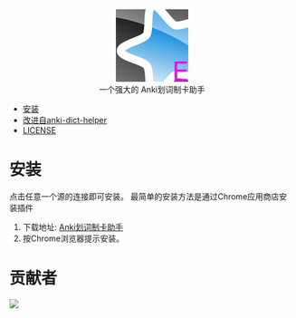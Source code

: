 <div align="center"><img id="Anki-Dict-Helper-Evolved" width="128" alt="Anki-Dict-Helper-Evolved" src="./ext/img/icon128.png"></div>

<div align="center">
一个强大的 Anki划词制卡助手
</div>

- [安装](#安装)
- [改进自anki-dict-helper](https://github.com/ninja33/anki-dict-helper)
- [LICENSE](LICENSE.md)

# 安装

点击任意一个源的连接即可安装。
最简单的安装方法是通过Chrome应用商店安装插件

1. 下载地址: [Anki划词制卡助手](https://chrome.google.com/webstore/detail/anki%E5%88%92%E8%AF%8D%E5%88%B6%E5%8D%A1%E5%8A%A9%E6%89%8B/ajencmdaamfnkgilhpgkepfhfgjfplnn)
2. 按Chrome浏览器提示安装。

# 贡献者
<a href="https://github.com/wenzi7777/anki-dict-helper-evolved/graphs/contributors">
  <img src="https://contrib.rocks/image?repo=wenzi7777/anki-dict-helper-evolved" />
</a>